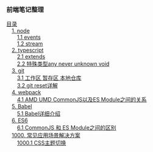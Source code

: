 ### 前端笔记整理

[目录](/)  
&emsp;[1. node](/node/README.md)  
&emsp;&emsp;[1.1 events](/node/events/README.md)  
&emsp;&emsp;[1.2 stream](/node/stream/README.md)  
&emsp;[2. typescript](/typescript/README.md)  
&emsp;&emsp;[2.1 extends](/typescript/extends/README.md)  
&emsp;&emsp;[2.2 特殊类型any never unknown void](/typescript/specialTypes/README.md)  
&emsp;[3. git](/git/README.md)  
&emsp;&emsp;[3.1 工作区 暂存区 本地仓库](/git/workspace/README.md)  
&emsp;&emsp;[3.2 git reset详解](/git/reset/README.md)  
&emsp;[4. webpack](/webpack/README.md)  
&emsp;&emsp;[4.1 AMD UMD CommonJS以及ES Module之间的关系](/webpack/moduleDiff/README.md)  
&emsp;[5. Babel](/babel/README.md)  
&emsp;&emsp;[5.1 Babel详细介绍](/babel/description/README.md)  
&emsp;[6. ES6](/ES6/README.md)  
&emsp;&emsp;[6.1 CommonJS 和 ES Module之间的区别](/ES6/commonJS/README.md)  
&emsp;[1000. 常见应用场景解决方案](/solutions)  
&emsp;&emsp;[1000.1 CSS主题切换](/solutions/changeTheme)  
